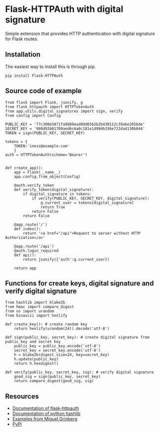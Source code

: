 Flask-HTTPAuth with digital signature
==============
Simple extension that provides HTTP authentication with digital signature for Flask routes.

Installation
------------
The easiest way to install this is through pip.
```
pip install Flask-HTTPAuth
```

Source code of example
----------------------------
```
from flask import Flask, jsonify, g
from flask_httpauth import HTTPTokenAuth
from app.utils.digital_signatures import sign, verify
from config import Config

PUBLIC_KEY = '77c300e5871fa9889ead09d6562b2b430112c39abe205bde'
SECRET_KEY = '980d92b01709aed6c6a0c181e1d99db336e723da4130b844'
TOKEN = sign(PUBLIC_KEY, SECRET_KEY)

tokens = {
    TOKEN:'iness@example.com'
    }
auth = HTTPTokenAuth(scheme='Bearer')


def create_app():
    app = Flask(__name__)
    app.config.from_object(Config)

    @auth.verify_token
    def verify_token(digital_signature):
        if digital_signature in tokens:
            if verify(PUBLIC_KEY, SECRET_KEY, digital_signature):
                g.current_user = tokens[digital_signature]
                return True
            return False
        return False

    @app.route('/')
    def index():
        return '<a href="/api">Request to server without HTTP Authorization</a>'
    
    @app.route('/api')
    @auth.login_required
    def api():
        return jsonify({'auth':g.current_user})

    return app
```

Functions for create keys, digital signature and verify digital signature
----------------------------
```
from hashlib import blake2b
from hmac import compare_digest
from os import urandom
from binascii import hexlify

def create_key(): # create random key
    return hexlify(urandom(24)).decode('utf-8') 
    
def sign(public_key, secret_key): # create digital signature from public_key and secret key
    public_key = public_key.encode('utf-8')
    secret_key = secret_key.encode('utf-8')
    h = blake2b(digest_size=24, key=secret_key)
    h.update(public_key)
    return h.hexdigest()

def verify(public_key, secret_key, sig): # verify digital signature
    good_sig = sign(public_key, secret_key)
    return compare_digest(good_sig, sig)
```

Resources
---------

- [Documentation of flask-httpauth](http://flask-httpauth.readthedocs.io/en/latest/)
- [Documentation of python hashlib](https://docs.python.org/3/library/hashlib.html)
- [Examples from Miguel Grinberg](https://github.com/miguelgrinberg/Flask-HTTPAuth)
- [PyPI](https://pypi.org/project/Flask-HTTPAuth)
